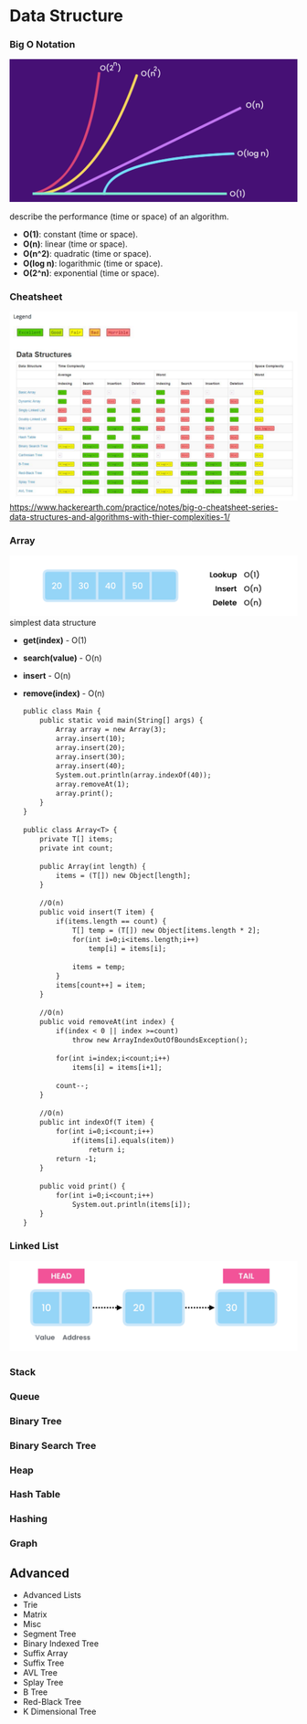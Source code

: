 # Data Structure

### Big O Notation
![](https://github.com/shamy1st/data-structure/blob/main/images/big-o.png)

describe the performance (time or space) of an algorithm.
   * **O(1)**: constant (time or space).
   * **O(n)**: linear (time or space).
   * **O(n^2)**: quadratic (time or space).
   * **O(log n)**: logarithmic (time or space).
   * **O(2^n)**: exponential (time or space).

### Cheatsheet
![](https://github.com/shamy1st/data-structure/blob/main/images/cheatsheet.png)
https://www.hackerearth.com/practice/notes/big-o-cheatsheet-series-data-structures-and-algorithms-with-thier-complexities-1/

### Array
![](https://github.com/shamy1st/data-structure/blob/main/images/array.png)
simplest data structure
  * **get(index)** - O(1)
  * **search(value)** - O(n)
  * **insert** - O(n)
  * **remove(index)** - O(n)
    
        public class Main {
            public static void main(String[] args) {
                Array array = new Array(3);
                array.insert(10);
                array.insert(20);
                array.insert(30);
                array.insert(40);
                System.out.println(array.indexOf(40));
                array.removeAt(1);
                array.print();
            }
        }

        public class Array<T> {
            private T[] items;
            private int count;

            public Array(int length) {
                items = (T[]) new Object[length];
            }

            //O(n)
            public void insert(T item) {
                if(items.length == count) {
                    T[] temp = (T[]) new Object[items.length * 2];
                    for(int i=0;i<items.length;i++)
                        temp[i] = items[i];

                    items = temp;
                }
                items[count++] = item;
            }

            //O(n)
            public void removeAt(int index) {
                if(index < 0 || index >=count)
                    throw new ArrayIndexOutOfBoundsException();

                for(int i=index;i<count;i++)
                    items[i] = items[i+1];

                count--;
            }

            //O(n)
            public int indexOf(T item) {
                for(int i=0;i<count;i++)
                    if(items[i].equals(item))
                        return i;
                return -1;
            }

            public void print() {
                for(int i=0;i<count;i++)
                    System.out.println(items[i]);
            }
        }

### Linked List
![](https://github.com/shamy1st/data-structure/blob/main/images/linkedlist.png)




### Stack
### Queue
### Binary Tree
### Binary Search Tree
### Heap
### Hash Table
### Hashing
### Graph

## Advanced
* Advanced Lists
* Trie
* Matrix
* Misc
* Segment Tree
* Binary Indexed Tree
* Suffix Array
* Suffix Tree
* AVL Tree
* Splay Tree
* B Tree
* Red-Black Tree
* K Dimensional Tree
